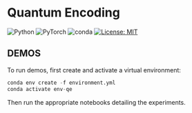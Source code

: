 # Quantum Encoding

![Python](https://badges.aleen42.com/src/python.svg) ![PyTorch](https://img.shields.io/badge/​-PyTorch-%23EE4C2C.svg?style=flat&logo=PyTorch) ![conda](https://img.shields.io/badge/%E2%80%8B-conda-%2344A833.svg?style=flat&logo=anaconda&logoColor=44A833) [![License: MIT](https://img.shields.io/badge/license-MIT-green.svg)](https://opensource.org/licenses/MIT)

## DEMOS

To run demos, first create and activate a virtual environment:

```python
conda env create -f environment.yml
conda activate env-qe
```

Then run the appropriate notebooks detailing the experiments.
<!-- 
**Alternatively** you can open the notebooks directly in Google Colab: -->

<!-- [![Example notebook 1](https://colab.research.google.com/assets/colab-badge.svg)](https://colab.research.google.com/github/AnshThakur/Quantum-Encoding/blob/main/encoding_time_series.ipynb)

[![Example notebook 2](https://colab.research.google.com/assets/colab-badge.svg)](https://colab.research.google.com/github/AnshThakur/Quantum-Encoding/blob/main/IHM.ipynb)
 -->
